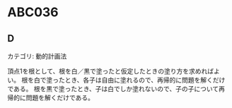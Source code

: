 # ABC036

## D
カテゴリ: 動的計画法

頂点1を根として、根を白／黒で塗ったと仮定したときの塗り方を求めればよい。
根を白で塗ったとき、各子は自由に塗れるので、再帰的に問題を解くだけである。
根を黒で塗ったとき、子は白でしか塗れないので、子の子について再帰的に問題を解くだけである。
